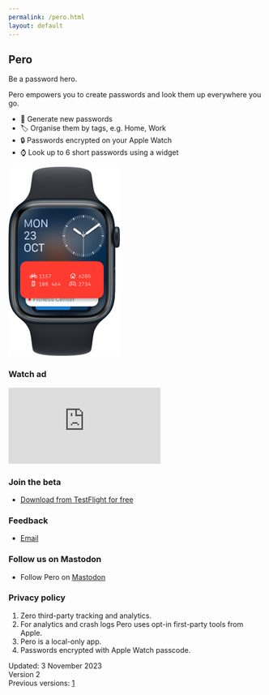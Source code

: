 ```yaml
---
permalink: /pero.html
layout: default
---
```


<h2 class="appName">Pero</h2>
<p class="hero">Be a password hero.</p>

Pero empowers you to create passwords and look them up everywhere you go.

- 🔢 Generate new passwords
- 🏷️ Organise them by tags, e.g. Home, Work
- 🔒 Passwords encrypted on your Apple Watch
- ⌚️ Look up to 6 short passwords using a widget

<p><img class="screenshot" alt="Apple Watch Smart Stack showing Pero widget with 4 short passwords." src="/images/pero-hero_2x.png" style="width: 220px; padding-bottom: 0;" /></p>

### Watch ad

<iframe  src="https://player.vimeo.com/video/880931232?badge=0&amp;autopause=0&amp;quality_selector=1&amp;player_id=0&amp;app_id=58479" width="auto" height="auto" frameborder="0" allow="fullscreen; picture-in-picture" title="Password hero."></iframe>

### Join the beta

- [Download from TestFlight for free](https://testflight.apple.com/join/k5fOnkxq)

### Feedback

- [Email](https://www.cocoa.productions/support) 

### Follow us on Mastodon

- Follow Pero on <a rel="me" href="https://mastodonapp.uk/@pero">Mastodon</a>

<h3 id="privacy">Privacy policy</h3>

1. Zero third-party tracking and analytics.
2. For analytics and crash logs Pero uses opt-in first-party tools from Apple.
3. Pero is a local-only app.
4. Passwords encrypted with Apple Watch passcode.

Updated: 3 November 2023  
Version 2  
Previous versions: [1](https://github.com/cocoaproductions/cocoaproductions.github.io/commit/08d336383e5d6a177da1c455f94e3af05995121b)  
  
<br>
<br>
<br>
